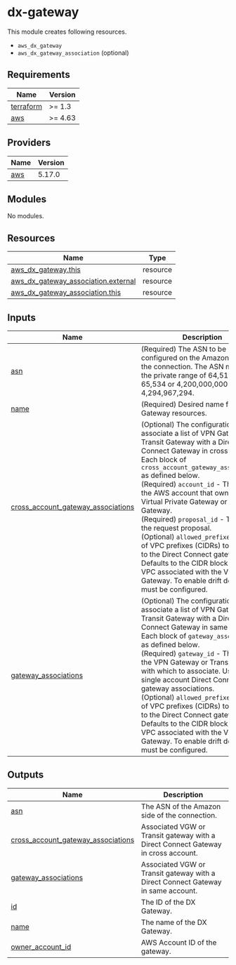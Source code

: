 # dx-gateway

This module creates following resources.

- `aws_dx_gateway`
- `aws_dx_gateway_association` (optional)

<!-- BEGINNING OF PRE-COMMIT-TERRAFORM DOCS HOOK -->
## Requirements

| Name | Version |
|------|---------|
| <a name="requirement_terraform"></a> [terraform](#requirement\_terraform) | >= 1.3 |
| <a name="requirement_aws"></a> [aws](#requirement\_aws) | >= 4.63 |

## Providers

| Name | Version |
|------|---------|
| <a name="provider_aws"></a> [aws](#provider\_aws) | 5.17.0 |

## Modules

No modules.

## Resources

| Name | Type |
|------|------|
| [aws_dx_gateway.this](https://registry.terraform.io/providers/hashicorp/aws/latest/docs/resources/dx_gateway) | resource |
| [aws_dx_gateway_association.external](https://registry.terraform.io/providers/hashicorp/aws/latest/docs/resources/dx_gateway_association) | resource |
| [aws_dx_gateway_association.this](https://registry.terraform.io/providers/hashicorp/aws/latest/docs/resources/dx_gateway_association) | resource |

## Inputs

| Name | Description | Type | Default | Required |
|------|-------------|------|---------|:--------:|
| <a name="input_asn"></a> [asn](#input\_asn) | (Required) The ASN to be configured on the Amazon side of the connection. The ASN must be in the private range of 64,512 to 65,534 or 4,200,000,000 to 4,294,967,294. | `number` | n/a | yes |
| <a name="input_name"></a> [name](#input\_name) | (Required) Desired name for the DX Gateway resources. | `string` | n/a | yes |
| <a name="input_cross_account_gateway_associations"></a> [cross\_account\_gateway\_associations](#input\_cross\_account\_gateway\_associations) | (Optional) The configuration to associate a list of VPN Gateway or Transit Gateway with a Direct Connect Gateway in cross account. Each block of `cross_account_gateway_associations` as defined below.<br>    (Required) `account_id` - The ID of the AWS account that owns the Virtual Private Gateway or Transit Gateway.<br>    (Required) `proposal_id` - The ID of the request proposal.<br>    (Optional) `allowed_prefixes` - A list of VPC prefixes (CIDRs) to advertise to the Direct Connect gateway. Defaults to the CIDR block of the VPC associated with the Virtual Gateway. To enable drift detection, must be configured. | <pre>list(object({<br>    account_id       = string<br>    proposal_id      = string<br>    allowed_prefixes = optional(list(string), [])<br>  }))</pre> | `[]` | no |
| <a name="input_gateway_associations"></a> [gateway\_associations](#input\_gateway\_associations) | (Optional) The configuration to associate a list of VPN Gateway or Transit Gateway with a Direct Connect Gateway in same account. Each block of `gateway_associations` as defined below.<br>    (Required) `gateway_id` - The ID of the VPN Gateway or Transit Gateway with which to associate. Used for single account Direct Connect gateway associations.<br>    (Optional) `allowed_prefixes` - A list of VPC prefixes (CIDRs) to advertise to the Direct Connect gateway. Defaults to the CIDR block of the VPC associated with the Virtual Gateway. To enable drift detection, must be configured. | <pre>list(object({<br>    gateway_id       = string<br>    allowed_prefixes = optional(list(string), [])<br>  }))</pre> | `[]` | no |

## Outputs

| Name | Description |
|------|-------------|
| <a name="output_asn"></a> [asn](#output\_asn) | The ASN of the Amazon side of the connection. |
| <a name="output_cross_account_gateway_associations"></a> [cross\_account\_gateway\_associations](#output\_cross\_account\_gateway\_associations) | Associated VGW or Transit gateway with a Direct Connect Gateway in cross account. |
| <a name="output_gateway_associations"></a> [gateway\_associations](#output\_gateway\_associations) | Associated VGW or Transit gateway with a Direct Connect Gateway in same account. |
| <a name="output_id"></a> [id](#output\_id) | The ID of the DX Gateway. |
| <a name="output_name"></a> [name](#output\_name) | The name of the DX Gateway. |
| <a name="output_owner_account_id"></a> [owner\_account\_id](#output\_owner\_account\_id) | AWS Account ID of the gateway. |
<!-- END OF PRE-COMMIT-TERRAFORM DOCS HOOK -->

